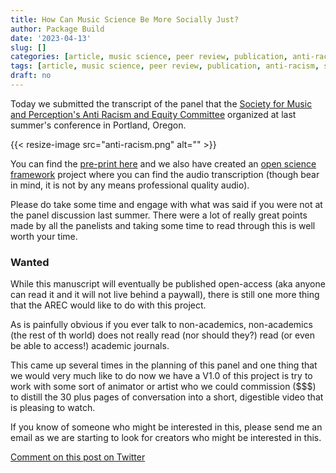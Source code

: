 ```yaml
---
title: How Can Music Science Be More Socially Just?
author: Package Build
date: '2023-04-13'
slug: []
categories: [article, music science, peer review, publication, anti-racism, smpc]
tags: [article, music science, peer review, publication, anti-racism, smpc]
draft: no
---
```


Today we submitted the transcript of the panel that the [Society for Music and Perception's Anti Racism and Equity Committee](https://musicperception.org/smpc-arec.html) organized at last summer's conference in Portland, Oregon. 

{{< resize-image src="anti-racism.png" alt="" >}}

You can find the [pre-print here](https://psyarxiv.com/qjfpe) and we also have created an [open science framework](https://osf.io/y5jme/) project where you can find the audio transcription (though bear in mind, it is not by any means professional quality audio).

Please do take some time and engage with what was said if you were not at the panel discussion last summer.
There were a lot of really great points made by all the panelists and taking some time to read through this is well worth your time.

### Wanted

While this manuscript will eventually be published open-access (aka anyone can read it and it will not live behind a paywall), there is still one more thing that the AREC would like to do with this project.

As is painfully obvious if you ever talk to non-academics, non-academics (the rest of th world) does not really read (nor should they?) read (or even be able to access!) academic journals. 

This came up several times in the planning of this panel and one thing that we would very much like to do now we have a V1.0 of this project is try to work with some sort of animator or artist who we could commission (\$\$\$) to distill the 30 plus pages of conversation into a short, digestible video that is pleasing to watch.

If you know of someone who might be interested in this, please send me an email as we are starting to look for creators who might be interested in this.

[Comment on this post on Twitter](https://twitter.com/DavidJohnBaker/status/1646830210912755712)

